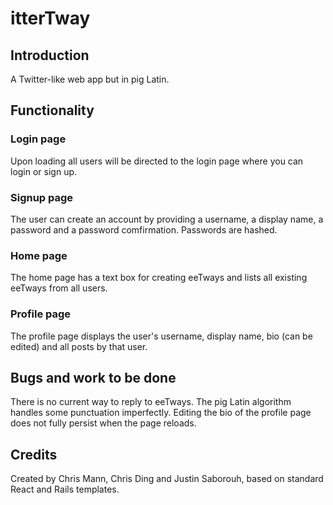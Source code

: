 # itterTway

## Introduction 
A Twitter-like web app but in pig Latin.

## Functionality

### Login page
Upon loading all users will be directed to the login page where you can login or sign up.

### Signup page
The user can create an account by providing a username, a display name, a password and a password comfirmation. Passwords are hashed.

### Home page
The home page has a text box for creating eeTways and lists all existing eeTways from all users.

### Profile page
The profile page displays the user's username, display name, bio (can be edited) and all posts by that user.



## Bugs and work to be done
There is no current way to reply to eeTways.
The pig Latin algorithm handles some punctuation imperfectly.
Editing the bio of the profile page does not fully persist when the page reloads.


## Credits
Created by Chris Mann, Chris Ding and Justin Saborouh, based on standard React and Rails templates.